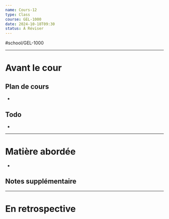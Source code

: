 ```yaml
---
name: Cours-12
type: Class
course: GEL-1000
date: 2024-10-18T09:30
status: À Réviser
---
```

#school/GEL-1000  
*** 
# Avant le cour
## Plan de cours
- 

## Todo
- 

---
# Matière abordée

- 

## Notes supplémentaire


---
# En retrospective